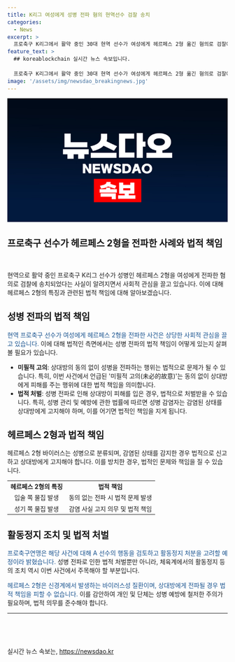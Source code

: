 ```yaml
---
title: K리그 여성에게 성병 전파 혐의 현역선수 검찰 송치
categories:
  - News
excerpt: >
  프로축구 K리그에서 활약 중인 30대 현역 선수가 여성에게 헤르페스 2형 옮긴 혐의로 검찰에 송치되었다. 선수 A씨는 성병 감염 상태를 알면서도 여성과 성관계를 가졌으며, 경찰은 미필적 고의가 있다고 판단하여 상해 혐의를 적용했다. 이에 프로축구연맹은 선수 소속 구단에 조치를 요청하고, 활동정지나 잠정적 활동 중단도 검토 중이다. 헤르페스바이러스 2형은 성적 매개체를 통한 감염이 주된 경로이며, 상대방에게 감염자임을 고지하지 않을 경우 법적 처벌을 받을 수 있다.
feature_text: >
  ## koreablockchain 실시간 뉴스 속보입니다.

  프로축구 K리그에서 활약 중인 30대 현역 선수가 여성에게 헤르페스 2형 옮긴 혐의로 검찰에 송치되었다. 선수 A씨는 성병 감염 상태를 알면서도 여성과 성관계를 가졌으며, 경찰은 미필적 고의가 있다고 판단하여 상해 혐의를 적용했다. 이에 프로축구연맹은 선수 소속 구단에 조치를 요청하고, 활동정지나 잠정적 활동 중단도 검토 중이다. 헤르페스바이러스 2형은 성적 매개체를 통한 감염이 주된 경로이며, 상대방에게 감염자임을 고지하지 않을 경우 법적 처벌을 받을 수 있다.
image: '/assets/img/newsdao_breakingnews.jpg'
---
```


<p><img src="/assets/img/newsdao_breakingnews.jpg" alt="koreablockchain 속보" /></p>

<h2>프로축구 선수가 헤르페스 2형을 전파한 사례와 법적 책임</h2>

<p data-ke-size="size16">&nbsp;</p>

<p>현역으로 활약 중인 프로축구 K리그 선수가 성병인 헤르페스 2형을 여성에게 전파한 혐의로 검찰에 송치되었다는 사실이 알려지면서 사회적 관심을 끌고 있습니다. 이에 대해 헤르페스 2형의 특징과 관련된 법적 책임에 대해 알아보겠습니다.</p>

<h2 data-ke-size="size26">성병 전파의 법적 책임</h2>

<p><span style="color: #1a5490;">현역 프로축구 선수가 여성에게 헤르페스 2형을 전파한 사건은 상당한 사회적 관심을 끌고 있습니다.</span> 이에 대해 법적인 측면에서는 성병 전파의 법적 책임이 어떻게 있는지 살펴볼 필요가 있습니다.</p>

<ul>
    <li><b>미필적 고의</b>: 상대방의 동의 없이 성병을 전파하는 행위는 법적으로 문제가 될 수 있습니다. 특히, 이번 사건에서 언급된 '미필적 고의(未必的故意)'는 동의 없이 상대방에게 피해를 주는 행위에 대한 법적 책임을 의미합니다.</li>
    <li><b>법적 처벌</b>: 성병 전파로 인해 상대방이 피해를 입은 경우, 법적으로 처벌받을 수 있습니다. 특히, 성병 관리 및 예방에 관한 법률에 따르면 성병 감염자는 감염된 상태를 상대방에게 고지해야 하며, 이를 어기면 법적인 책임을 지게 됩니다.</li>
</ul>

<h2 data-ke-size="size26">헤르페스 2형과 법적 책임</h2>

<p>헤르페스 2형 바이러스는 성병으로 분류되며, 감염된 상태를 감지한 경우 법적으로 신고하고 상대방에게 고지해야 합니다. 이를 방치한 경우, 법적인 문제와 책임을 질 수 있습니다.</p>

<table>
    <tbody>
        <tr>
            <td style="text-align: center; height: 17px;"><b>헤르페스 2형의 특징</b></td>
        <td style="text-align: center; height: 17px;"><b>법적 책임</b></td>
    </tr>
    <tr>
        <td style="text-align: center;">입술 쪽 물집 발생</td>
        <td style="text-align: center;">동의 없는 전파 시 법적 문제 발생</td>
    </tr>
    <tr>
        <td style="text-align: center;">성기 쪽 물집 발생</td>
        <td style="text-align: center;">감염 사실 고지 의무 및 법적 책임</td>
    </tr>
    </tbody>
</table>

<h2 data-ke-size="size26">활동정지 조치 및 법적 처벌</h2>

<p><span style="color: #1a5490;">프로축구연맹은 해당 사건에 대해 A 선수의 행동을 검토하고 활동정지 처분을 고려할 예정이라 밝혔습니다.</span> 성병 전파로 인한 법적 처벌뿐만 아니라, 체육계에서의 활동정지 등의 조치 역시 이번 사건에서 주목해야 할 부분입니다.</p>

<p><span style="color: #1a5490;">헤르페스 2형은 신경계에서 발생하는 바이러스성 질환이며, 상대방에게 전파될 경우 법적 책임을 피할 수 없습니다.</span> 이를 감안하여 개인 및 단체는 성병 예방에 철저한 주의가 필요하며, 법적 의무를 준수해야 합니다.</p>

<hr>

<p data-ke-size="size16">&nbsp;</p>

<p data-ke-size="size16">&nbsp;</p>
실시간 뉴스 속보는, <a href="https://newsdao.kr" rel="dofollow">https://newsdao.kr</a>


